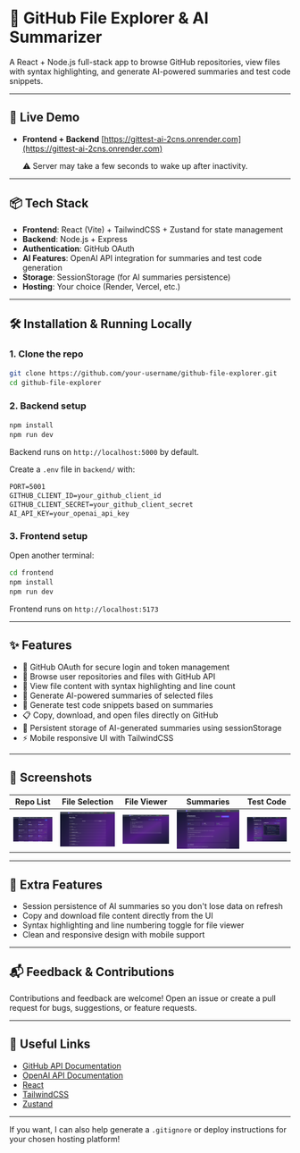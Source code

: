 # 📂 GitHub File Explorer & AI Summarizer

A React + Node.js full-stack app to browse GitHub repositories, view files with syntax highlighting, and generate AI-powered summaries and test code snippets.

---

## 🚀 Live Demo

* **Frontend + Backend** [https://gittest-ai-2cns.onrender.com](https://gittest-ai-2cns.onrender.com)

  ⚠️ Server may take a few seconds to wake up after inactivity.

---

## 📦 Tech Stack

* **Frontend**: React (Vite) + TailwindCSS + Zustand for state management
* **Backend**: Node.js + Express
* **Authentication**: GitHub OAuth
* **AI Features**: OpenAI API integration for summaries and test code generation
* **Storage**: SessionStorage (for AI summaries persistence)
* **Hosting**: Your choice (Render, Vercel, etc.)

---

## 🛠️ Installation & Running Locally

### 1. Clone the repo

```bash
git clone https://github.com/your-username/github-file-explorer.git
cd github-file-explorer
```

### 2. Backend setup

```bash
npm install
npm run dev
```

Backend runs on `http://localhost:5000` by default.

Create a `.env` file in `backend/` with:

```
PORT=5001
GITHUB_CLIENT_ID=your_github_client_id
GITHUB_CLIENT_SECRET=your_github_client_secret
AI_API_KEY=your_openai_api_key
```

### 3. Frontend setup

Open another terminal:

```bash
cd frontend
npm install
npm run dev
```

Frontend runs on `http://localhost:5173`

---

## ✨ Features

* 🔐 GitHub OAuth for secure login and token management
* 📂 Browse user repositories and files with GitHub API
* 📄 View file content with syntax highlighting and line count
* 🧠 Generate AI-powered summaries of selected files
* 🧪 Generate test code snippets based on summaries
* 📋 Copy, download, and open files directly on GitHub
* 💾 Persistent storage of AI-generated summaries using sessionStorage
* ⚡ Mobile responsive UI with TailwindCSS

---


## 📸 Screenshots

| Repo List                               | File Selection                              | File Viewer                             | Summaries                                 | Test Code                               |
| --------------------------------------- | ------------------------------------------- | --------------------------------------- | ----------------------------------------- | --------------------------------------- |
| ![RepoList](./screenshots/repolist.png) | ![FileSelect](./screenshots/fileselect.png) | ![FileView](./screenshots/fileview.png) | ![Summaries](./screenshots/summaries.png) | ![TestCode](./screenshots/testcode.png) |


---

## 🌟 Extra Features

* Session persistence of AI summaries so you don't lose data on refresh
* Copy and download file content directly from the UI
* Syntax highlighting and line numbering toggle for file viewer
* Clean and responsive design with mobile support

---

## 📬 Feedback & Contributions

Contributions and feedback are welcome! Open an issue or create a pull request for bugs, suggestions, or feature requests.

---

## 🔗 Useful Links

* [GitHub API Documentation](https://docs.github.com/en/rest)
* [OpenAI API Documentation](https://platform.openai.com/docs)
* [React](https://reactjs.org/)
* [TailwindCSS](https://tailwindcss.com/)
* [Zustand](https://zustand-demo.pmnd.rs/)

---

If you want, I can also help generate a `.gitignore` or deploy instructions for your chosen hosting platform!
